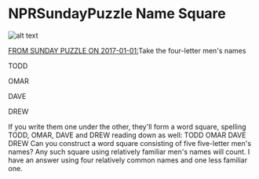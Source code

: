 # NPRSundayPuzzle Name Square

![alt text][logo]

[logo]: http://media.npr.org/assets/img/2016/12/30/sundaypuzzle-widecrop-4707696fb94c18e9b9d8928c5b3bb4e53d316229-s1600-c85.jpg "The awesome Sunday Puzzle From NPR"

[FROM SUNDAY PUZZLE ON 2017-01-01:](http://www.npr.org/2017/01/01/507567187/for-this-puzzling-retrospective-on-2016-youll-need-a-set-of-speakers)Take the four-letter men's names 

TODD

OMAR

DAVE

DREW

If you write them one under the other, they'll form a word square, spelling TODD, OMAR, DAVE and DREW reading down as well: TODD OMAR DAVE DREW  Can you construct a word square consisting of five five-letter men's names? Any such square using relatively familiar men's names will count. I have an answer using four relatively common names and one less familiar one.
